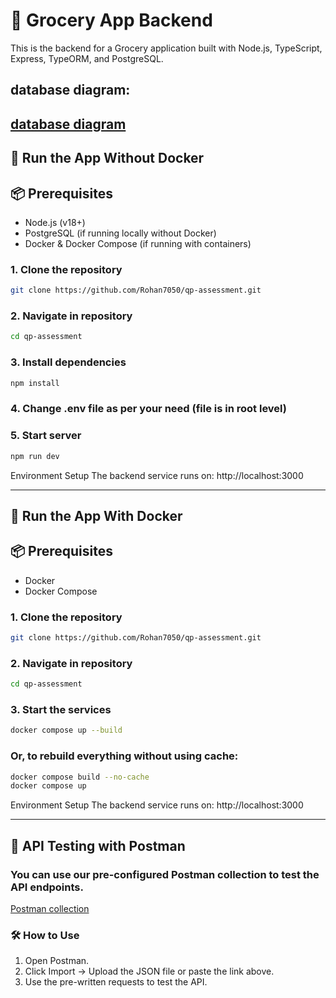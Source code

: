 # 🛒 Grocery App Backend

This is the backend for a Grocery application built with Node.js, TypeScript, Express, TypeORM, and PostgreSQL.

## database diagram:
[database diagram](https://dbdiagram.io/d/Grocery-Booking-App-67ec17224f7afba184f980d5)
---

## 🚀 Run the App Without Docker

## 📦 Prerequisites

- Node.js (v18+)
- PostgreSQL (if running locally without Docker)
- Docker & Docker Compose (if running with containers)

### 1. Clone the repository
```bash
git clone https://github.com/Rohan7050/qp-assessment.git
```
### 2. Navigate in repository
```bash
cd qp-assessment
```
### 3. Install dependencies
```bash
npm install
```
### 4. Change .env file as per your need (file is in root level)

### 5. Start server
```bash
npm run dev
```

Environment Setup
The backend service runs on: http://localhost:3000

---

## 🚀 Run the App With Docker

## 📦 Prerequisites

- Docker
- Docker Compose

### 1. Clone the repository
```bash
git clone https://github.com/Rohan7050/qp-assessment.git
```
### 2. Navigate in repository
```bash
cd qp-assessment
```
### 3. Start the services
```bash
docker compose up --build
```
### Or, to rebuild everything without using cache:
``` bash
docker compose build --no-cache
docker compose up
```

Environment Setup
The backend service runs on: http://localhost:3000

---
## 🧪 API Testing with Postman

### You can use our pre-configured Postman collection to test the API endpoints.
[Postman collection](https://github.com/Rohan7050/qp-assessment/blob/DEV_Rohan/postman/qp_assesment.postman_collection.json)

### 🛠 How to Use
1. Open Postman.
2. Click Import → Upload the JSON file or paste the link above.
3. Use the pre-written requests to test the API.

